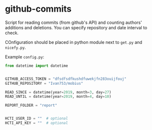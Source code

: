 # github-commits

Script for reading commits (from github's API) and counting authors'
additions and deletions. You can specify repository and date interval to
check.

COnfiguration should be placed in python module next to `get.py` and
`nicefy.py`.

Example `config.py`:

```py
from datetime import datetime


GITHUB_ACCESS_TOKEN = "dfsdfsdfkushdfuwekjfn283ouijfouj"
GITHUB_REPOSITORY = "Ivan753/mobius"

READ_SINCE = datetime(year=2019, month=3, day=27)
READ_UNTIL = datetime(year=2019, month=4, day=10)

REPORT_FOLDER = "report"


HCTI_USER_ID = ""  # optional
HCTI_API_KEY = ""  # optional

```
